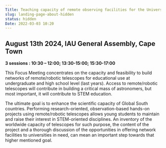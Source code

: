 ```yaml
---
Title: Teaching capacity of remote observing facilities for the Universities and High Schools
slug: landing-page-about-hidden
status: hidden
Date: 2022-03-03 10:20
---
```


## August 13th 2024, IAU General Assembly, Cape Town

**3 sessions : 10:30 – 12:00; 13:30-15:00; 15:30-17:00**

This Focus Meeting concentrates on the capacity and feasibility to build networks of
remote/robotic telescopes for educational use at undergraduate and high school level (last
years). Access to remote/robotic telescopes will contribute in building a critical mass of
astronomers, but most important, it will contribute to STEM education.

The ultimate goal is to enhance the scientific capacity of Global South countries. Performing
research-oriented, observation-based hands-on projects using remote/robotic telescopes
allows young students to maintain and raise their interest in STEM-oriented disciplines.
An inventory of the worldwide capacity of telescopes for such purpose, the content of the
project and a thorough discussion of the opportunities in offering network facilities to
universities in need, can mean an important step towards that higher mentioned goal.